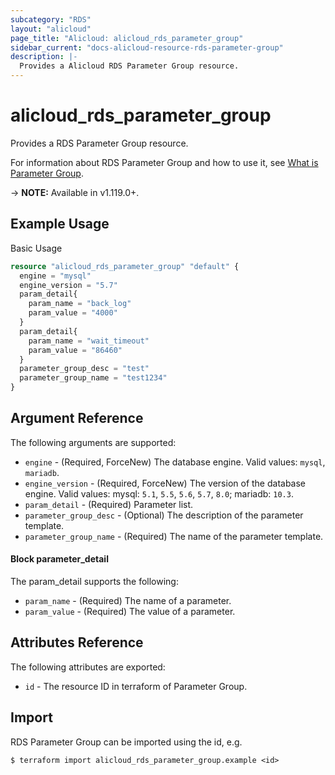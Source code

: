 ```yaml
---
subcategory: "RDS"
layout: "alicloud"
page_title: "Alicloud: alicloud_rds_parameter_group"
sidebar_current: "docs-alicloud-resource-rds-parameter-group"
description: |-
  Provides a Alicloud RDS Parameter Group resource.
---
```


# alicloud\_rds\_parameter\_group

Provides a RDS Parameter Group resource.

For information about RDS Parameter Group and how to use it, see [What is Parameter Group](https://www.alibabacloud.com/help/en/doc-detail/144839.htm).

-> **NOTE:** Available in v1.119.0+.

## Example Usage

Basic Usage

```terraform
resource "alicloud_rds_parameter_group" "default" {
  engine = "mysql"
  engine_version = "5.7"
  param_detail{
    param_name = "back_log"
    param_value = "4000"
  }
  param_detail{
    param_name = "wait_timeout"
    param_value = "86460"
  }
  parameter_group_desc = "test"
  parameter_group_name = "test1234"
}
```

## Argument Reference

The following arguments are supported:

* `engine` - (Required, ForceNew) The database engine. Valid values: `mysql`, `mariadb`.
* `engine_version` - (Required, ForceNew) The version of the database engine. Valid values: mysql: `5.1`, `5.5`, `5.6`, `5.7`, `8.0`; mariadb: `10.3`.
* `param_detail` - (Required) Parameter list.
* `parameter_group_desc` - (Optional) The description of the parameter template.
* `parameter_group_name` - (Required) The name of the parameter template.

#### Block parameter_detail

The param_detail supports the following: 

* `param_name` - (Required) The name of a parameter.
* `param_value` - (Required) The value of a parameter.

## Attributes Reference

The following attributes are exported:

* `id` - The resource ID in terraform of Parameter Group.

## Import

RDS Parameter Group can be imported using the id, e.g.

```
$ terraform import alicloud_rds_parameter_group.example <id>
```